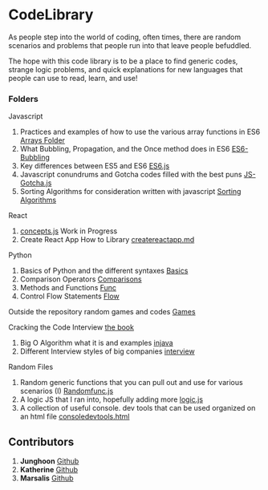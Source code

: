 # CodeLibrary

As people step into the world of coding, often times, there are random scenarios and problems that people run into that leave people befuddled. 

The hope with this code library is to be a place to find generic codes, strange logic problems, and quick explanations for new languages that people can use to read, learn, and use!

### Folders
Javascript 
1) Practices and examples of how to use the various array functions in ES6 [Arrays Folder](https://github.com/juhuyoon/codeLibrary/tree/master/Javascript/ES6-Arrays)  
2) What Bubbling, Propagation, and the Once method does in ES6 [ES6-Bubbling](https://github.com/juhuyoon/codeLibrary/tree/master/Javascript/ES6-Bubbling%20and%20Propagation)
3) Key differences between ES5 and ES6 [ES6.js](https://github.com/juhuyoon/codeLibrary/blob/master/ES6_logic.js)
4) Javascript conundrums and Gotcha codes filled with the best puns [JS-Gotcha.js](https://github.com/juhuyoon/codeLibrary/blob/master/JS-Gotchas.js)
5) Sorting Algorithms for consideration written with javascript [Sorting Algorithms](https://github.com/juhuyoon/codeLibrary/tree/master/Sorting%20Algorithms)

React
1)  [concepts.js](https://github.com/juhuyoon/codeLibrary/blob/master/React/concepts.js) Work in Progress
2) Create React App How to Library [createreactapp.md](https://github.com/juhuyoon/codeLibrary/blob/master/React/createreactapp.md)

Python
1) Basics of Python and the different syntaxes [Basics](https://github.com/juhuyoon/codeLibrary/blob/master/PythonBasics/Basics.py) 
2) Comparison Operators [Comparisons](https://github.com/juhuyoon/codeLibrary/blob/master/PythonBasics/Comparison%20Operators.py)
3) Methods and Functions [Func](https://github.com/juhuyoon/codeLibrary/blob/master/PythonBasics/Methods%20and%20Functions.py)
4) Control Flow Statements [Flow](https://github.com/juhuyoon/codeLibrary/blob/master/PythonBasics/control%20flow%20statements.py)

Outside the repository random games and codes [Games](https://github.com/juhuyoon/python_games)

Cracking the Code Interview [the book](https://www.amazon.com/Cracking-Coding-Interview-Programming-Questions/dp/0984782850/ref=pd_lpo_sbs_14_img_0?_encoding=UTF8&psc=1&refRID=GB1HKJW9Q92CRSCZS9FD)
1) Big O Algorithm what it is and examples [injava](https://github.com/juhuyoon/codeLibrary/blob/master/Cracking%20the%20Code%20Interview/Big%20O%20Algorithm.java)
2) Different Interview styles of big companies [interview](https://github.com/juhuyoon/codeLibrary/blob/master/Cracking%20the%20Code%20Interview/Interviews.md)

Random Files 
1) Random generic functions that you can pull out and use for various scenarios (I) 
[Randomfunc.js](https://github.com/juhuyoon/codeLibrary/blob/master/Randomfunc.js)
2) A logic JS that I ran into, hopefully adding more [logic.js](https://github.com/juhuyoon/codeLibrary/blob/master/logic.js)
3) A collection of useful console. dev tools that can be used organized on an html file [consoledevtools.html](https://github.com/juhuyoon/codeLibrary/blob/master/consoledevtools.html)


## Contributors   

1) **Junghoon** [Github](https://github.com/juhuyoon)
2) **Katherine** [Github](https://github.com/krosenk729)
3) **Marsalis** [Github](https://github.com/Sanders97)
